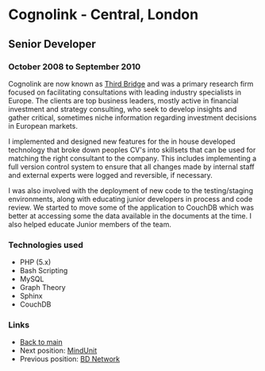# Cognolink - Central, London

## Senior Developer
### October 2008 to September 2010

Cognolink are now known as [Third Bridge](https://thirdbridge.com/) and was a
primary research firm focused on facilitating consultations with leading
industry specialists in Europe. The clients are top business leaders, mostly
active in financial investment and strategy consulting, who seek to develop
insights and gather critical, sometimes niche information regarding investment
decisions in European markets.

I implemented and designed new features for the in house developed technology that broke down peoples CV's into skillsets that can be used for matching the right consultant to the company. This includes implementing a full
version control system to ensure that all changes made by internal staff and
external experts were logged and reversible, if necessary.

I was also involved with the deployment of new code to the testing/staging
environments, along with educating junior developers in process and code review.
We started to move some of the application to CouchDB which was better at accessing some the data available in the documents at the time. I also helped educate Junior members of the team.

### Technologies used

* PHP (5.x)
* Bash Scripting
* MySQL
* Graph Theory
* Sphinx
* CouchDB

### Links

* [Back to main](/)
* Next position: [MindUnit](mind-unit.md)
* Previous position: [BD Network](bd-network.md)

